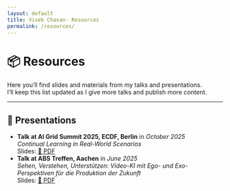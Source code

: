 ```yaml
---
layout: default
title: Vivek Chavan- Resources
permalink: /resources/
---
```


# 📦 Resources

Here you’ll find slides and materials from my talks and presentations.  
I’ll keep this list updated as I give more talks and publish more content.

---

## 🎤 Presentations

<ul class="spacious-list">
  <li>
    <strong>Talk at AI Grid Summit 2025, ECDF, Berlin</strong> in <em>October 2025</em><br />
    <em>Continual Learning in Real-World Scenarios</em><br />
    Slides: <a href="{{ '/assets/AI_Grid_Summit_2025_Continual_Learning.pdf' | relative_url }}" target="_blank" rel="noopener">📑 PDF</a>
  </li>
  <li>
    <strong>Talk at ABS Treffen, Aachen</strong> in <em>June 2025</em><br />
    <em>Sehen, Verstehen, Unterstützen: Video-KI mit Ego- und Exo-Perspektiven für die Produktion der Zukunft</em><br />
    Slides: <a href="{{ '/assets/Video-KI_f%C3%BCr_die_Produktion_der_Zukunft_IPK_Vivek.pdf' | relative_url }}" target="_blank" rel="noopener">📑 PDF</a>
  </li>
</ul>
